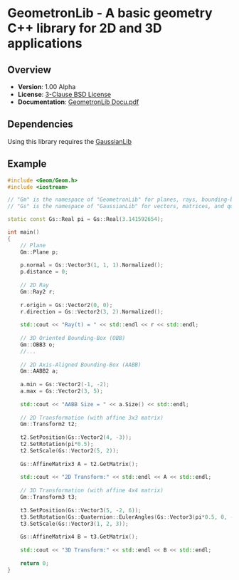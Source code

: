 GeometronLib - A basic geometry C++ library for 2D and 3D applications
======================================================================

Overview
-------

* **Version**: 1.00 Alpha
* **License**: [3-Clause BSD License](https://github.com/LukasBanana/GaussianLib/blob/master/LICENSE.txt)
* **Documentation**: [GeometronLib Docu.pdf](https://github.com/LukasBanana/GeometronLib/blob/master/docu/GeometronLib%20Docu.pdf)


Dependencies
------------

Using this library requires the [GaussianLib](https://github.com/LukasBanana/GaussianLib)


Example
-------

```cpp
#include <Geom/Geom.h>
#include <iostream>

// "Gm" is the namespace of "GeometronLib" for planes, rays, bounding-boxes, transformations, etc.
// "Gs" is the namespace of "GaussianLib" for vectors, matrices, and quaternions

static const Gs::Real pi = Gs::Real(3.141592654);

int main()
{
    // Plane
    Gm::Plane p;
    
    p.normal = Gs::Vector3(1, 1, 1).Normalized();
    p.distance = 0;
    
    // 2D Ray
    Gm::Ray2 r;
    
    r.origin = Gs::Vector2(0, 0);
    r.direction = Gs::Vector2(3, 2).Normalized();
    
    std::cout << "Ray(t) = " << std::endl << r << std::endl;
    
    // 3D Oriented Bounding-Box (OBB)
    Gm::OBB3 o;
    //...
    
    // 2D Axis-Aligned Bounding-Box (AABB)
    Gm::AABB2 a;
    
    a.min = Gs::Vector2(-1, -2);
    a.max = Gs::Vector2(3, 5);
    
    std::cout << "AABB Size = " << a.Size() << std::endl;
    
    // 2D Transformation (with affine 3x3 matrix)
    Gm::Transform2 t2;
    
    t2.SetPosition(Gs::Vector2(4, -3));
    t2.SetRotation(pi*0.5);
    t2.SetScale(Gs::Vector2(5, 2));
    
    Gs::AffineMatrix3 A = t2.GetMatrix();
    
    std::cout << "2D Transform:" << std::endl << A << std::endl;
    
    // 3D Transformation (with affine 4x4 matrix)
    Gm::Transform3 t3;
    
    t3.SetPosition(Gs::Vector3(5, -2, 6));
    t3.SetRotation(Gs::Quaternion::EulerAngles(Gs::Vector3(pi*0.5, 0, -pi*0.25)));
    t3.SetScale(Gs::Vector3(1, 2, 3));
    
    Gs::AffineMatrix4 B = t3.GetMatrix();
    
    std::cout << "3D Transform:" << std::endl << B << std::endl;
    
    return 0;
}
```


